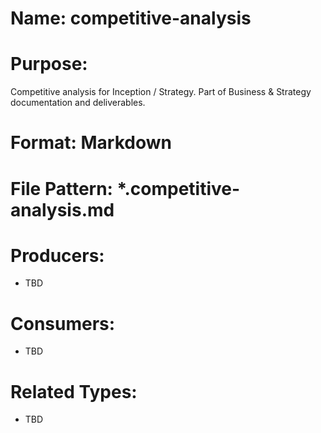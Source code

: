 # Name: competitive-analysis

# Purpose:
Competitive analysis for Inception / Strategy. Part of Business & Strategy documentation and deliverables.

# Format: Markdown

# File Pattern: *.competitive-analysis.md

# Producers:
- TBD

# Consumers:
- TBD

# Related Types:
- TBD
